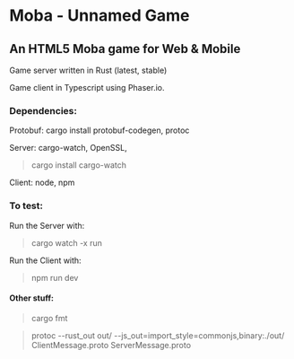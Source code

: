 # Moba - Unnamed Game

## An HTML5 Moba game for Web & Mobile

Game server written in Rust (latest, stable)

Game client in Typescript using Phaser.io.

### Dependencies:

Protobuf: cargo install protobuf-codegen, protoc

Server: cargo-watch, OpenSSL, 

> cargo install cargo-watch

Client: node, npm

### To test:

Run the Server with:

> cargo watch -x run

Run the Client with:

> npm run dev

#### Other stuff:

> cargo fmt

> protoc --rust_out out/ --js_out=import_style=commonjs,binary:./out/ ClientMessage.proto ServerMessage.proto